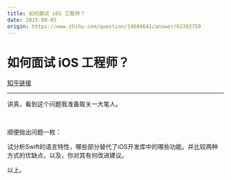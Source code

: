```yaml
---
title: 如何面试 iOS 工程师？
date: 2015-09-05
origin: https://www.zhihu.com/question/19604641/answer/62392759
---
```

# 如何面试 iOS 工程师？

[知乎链接](https://www.zhihu.com/question/19604641/answer/62392759)

---------

<span class="RichText ztext CopyrightRichText-richText" itemprop="text"><p>讲真，看到这个问题我准备取关一大笔人。</p><br><p>顺便抛出问题一枚：</p><p>试分析Swift的语言特性，哪些部分替代了iOS开发库中的哪些功能。并比较两种方式的优缺点，以及，你对其有何改进建议。</p>以上。</span>